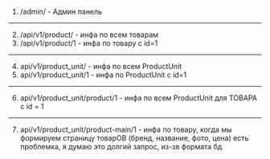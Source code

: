 1. /admin/ - Админ панель

____

2. /api/v1/product/ - инфа по всем товарам
3. /api/v1/product/1 - инфа по товару с id=1
____
4. api/v1/product_unit/ - инфа по всем ProductUnit
5. api/v1/product_unit/1 - инфа по ProductUnit с id=1
____
6. api/v1/product_unit/product/1 - инфа по всем ProductUnit для ТОВАРА с id = 1
____
7. api/v1/product_unit/product-main/1 - инфа по товару, когда мы формируем страницу товарОВ (бренд, название, фото, цена) есть проблемка, я думаю это долгий запрос, из-зв формата бд
